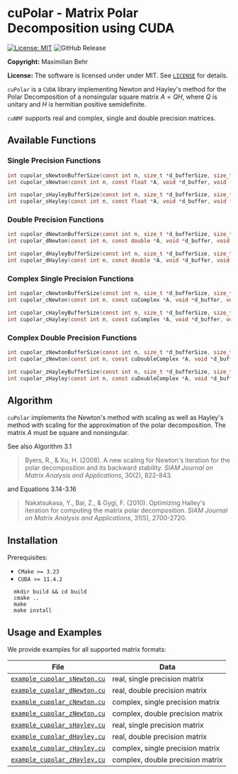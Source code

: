 # cuPolar - Matrix Polar Decomposition using CUDA

 [![License: MIT](https://img.shields.io/badge/License-MIT-yellow.svg)](https://opensource.org/licenses/MIT)
 ![GitHub Release](https://img.shields.io/github/v/release/maximilianbehr/cuPolar)

**Copyright:** Maximilian Behr

**License:** The software is licensed under under MIT. See [`LICENSE`](LICENSE) for details.

`cuPolar` is a `CUDA` library implementing Newton and Hayley's method for the Polar Decomposition of a nonsingular square matrix $A=QH$, where $Q$ is unitary and $H$ is hermitian positive semidefinite.

`cuNMF` supports real and complex, single and double precision matrices.

## Available Functions


### Single Precision Functions
```C
int cupolar_sNewtonBufferSize(const int n, size_t *d_bufferSize, size_t *h_bufferSize);
int cupolar_sNewton(const int n, const float *A, void *d_buffer, void *h_buffer, float *Q, float *H);

int cupolar_sHayleyBufferSize(const int n, size_t *d_bufferSize, size_t *h_bufferSize);
int cupolar_sHayley(const int n, const float *A, void *d_buffer, void *h_buffer, float *Q, float *H);
```

### Double Precision Functions
```C
int cupolar_dNewtonBufferSize(const int n, size_t *d_bufferSize, size_t *h_bufferSize);
int cupolar_dNewton(const int n, const double *A, void *d_buffer, void *h_buffer, double *Q, double *H);

int cupolar_dHayleyBufferSize(const int n, size_t *d_bufferSize, size_t *h_bufferSize);
int cupolar_dHayley(const int n, const double *A, void *d_buffer, void *h_buffer, double *Q, double *H);
```

### Complex Single Precision Functions
```C
int cupolar_cNewtonBufferSize(const int n, size_t *d_bufferSize, size_t *h_bufferSize);
int cupolar_cNewton(const int n, const cuComplex *A, void *d_buffer, void *h_buffer, cuComplex *Q, cuComplex *H);

int cupolar_cHayleyBufferSize(const int n, size_t *d_bufferSize, size_t *h_bufferSize);
int cupolar_cHayley(const int n, const cuComplex *A, void *d_buffer, void *h_buffer, cuComplex *Q, cuComplex *H);
```

### Complex Double Precision Functions
```C
int cupolar_zNewtonBufferSize(const int n, size_t *d_bufferSize, size_t *h_bufferSize);
int cupolar_zNewton(const int n, const cuDoubleComplex *A, void *d_buffer, void *h_buffer, cuDoubleComplex *Q, cuDoubleComplex *H);

int cupolar_zHayleyBufferSize(const int n, size_t *d_bufferSize, size_t *h_bufferSize);
int cupolar_zHayley(const int n, const cuDoubleComplex *A, void *d_buffer, void *h_buffer, cuDoubleComplex *Q, cuDoubleComplex *H);
```


## Algorithm

`cuPolar` implements the Newton's method with scaling as well as Hayley's method with scaling for the approximation of the polar decomposition.
The matrix $A$ must be square and nonsingular.

See also Algorithm 3.1

> Byers, R., & Xu, H. (2008). A new scaling for Newton's iteration for the polar decomposition and its backward stability. _SIAM Journal on Matrix Analysis and Applications_, 30(2), 822-843.

and Equations 3.14-3.16

> Nakatsukasa, Y., Bai, Z., & Gygi, F. (2010). Optimizing Halley's iteration for computing the matrix polar decomposition. _SIAM Journal on Matrix Analysis and Applications_, 31(5), 2700-2720.


## Installation

Prerequisites:
 * `CMake >= 3.23`
 * `CUDA >= 11.4.2`

```shell
  mkdir build && cd build
  cmake ..
  make
  make install
```

## Usage and Examples

We provide examples for all supported matrix formats:
  
| File                                                       | Data                                |
| -----------------------------------------------------------|-------------------------------------|
| [`example_cupolar_sNewton.cu`](example_cupolar_sNewton.cu) | real, single precision matrix       |
| [`example_cupolar_dNewton.cu`](example_cupolar_dNewton.cu) | real, double precision matrix       |
| [`example_cupolar_cNewton.cu`](example_cupolar_cNewton.cu) | complex, single precision matrix    |
| [`example_cupolar_zNewton.cu`](example_cupolar_zNewton.cu) | complex, double precision matrix    |
| [`example_cupolar_sHayley.cu`](example_cupolar_sHayley.cu) | real, single precision matrix       |
| [`example_cupolar_dHayley.cu`](example_cupolar_dHayley.cu) | real, double precision matrix       |
| [`example_cupolar_cHayley.cu`](example_cupolar_cHayley.cu) | complex, single precision matrix    |
| [`example_cupolar_zHayley.cu`](example_cupolar_zHayley.cu) | complex, double precision matrix    |
